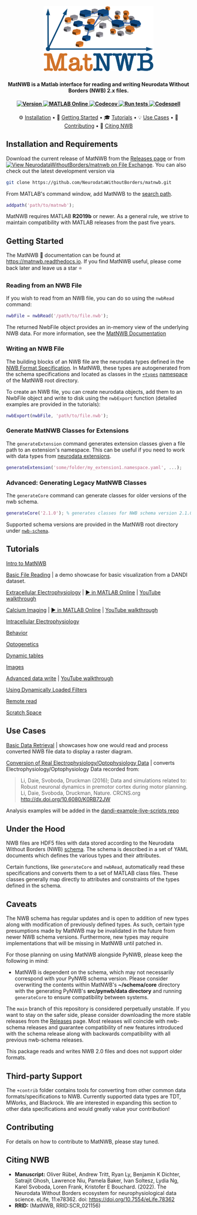 <h1 align="center">
  <br>
  <a href="https://github.com/NeurodataWithoutBorders/matnwb"><img src="logo/logo_matnwb.png" alt="MatNWB Logo" width="300"></a>
</h1>

<h4 align="center">MatNWB is a  Matlab interface for reading and writing Neurodata Without Borders (NWB) 2.x files.</h4>

<h4 align="center">
  <a href="https://github.com/NeurodataWithoutBorders/matnwb/releases/latest">
    <img src="https://img.shields.io/github/v/release/NeurodataWithoutBorders/matnwb?label=version" alt="Version">
  </a>
  <a href="https://matlab.mathworks.com/open/github/v1?repo=NeurodataWithoutBorders/matnwb&file=tutorials/basicUsage.mlx">
    <img src="https://www.mathworks.com/images/responsive/global/open-in-matlab-online.svg" alt="MATLAB Online">
  </a>
  <a href="https://codecov.io/gh/NeurodataWithoutBorders/matnwb" >  
    <img src="https://codecov.io/gh/NeurodataWithoutBorders/matnwb/graph/badge.svg?token=apA7F24NsO" alt="Codecov"/>    
  </a>
   <a href="https://github.com/NeurodataWithoutBorders/matnwb/actions/workflows/run_tests.yml?query=event%3Apush+branch%3Amain">
   <img src="https://github.com/NeurodataWithoutBorders/matnwb/actions/workflows/run_tests.yml/badge.svg?branch=main" alt="Run tests">
  </a>
   <a href="https://github.com/NeurodataWithoutBorders/matnwb/actions/workflows/run_codespell.yml?query=event%3Apush+branch%3Amain">
   <img src="https://github.com/NeurodataWithoutBorders/matnwb/actions/workflows/run_codespell.yml/badge.svg?branch=main" alt="Codespell">
  </a>
</h4>

<p align="center">
  ⚙️ <a href="#installation-and-requirements">Installation</a> •
  🚀 <a href="#getting-started">Getting Started</a> •
  🎓 <a href="#tutorials">Tutorials</a> •
  💡 <a href="#use-cases">Use Cases</a> •
  🤝 <a href="#contributing">Contributing</a> •
  📄 <a href="#citing-nwb">Citing NWB</a>
</p>


## Installation and Requirements
Download the current release of MatNWB from the [Releases page](https://github.com/NeurodataWithoutBorders/matnwb/releases) or from [![View NeurodataWithoutBorders/matnwb on File Exchange](https://www.mathworks.com/matlabcentral/images/matlab-file-exchange.svg)](https://www.mathworks.com/matlabcentral/fileexchange/67741-neurodatawithoutborders-matnwb). You can also check out the latest development version via 

```bash
git clone https://github.com/NeurodataWithoutBorders/matnwb.git
```
From MATLAB's command window, add MatNWB to the [search path](https://www.mathworks.com/help/matlab/matlab_env/what-is-the-matlab-search-path.html).
```matlab
addpath('path/to/matnwb');
```

MatNWB requires MATLAB **R2019b** or newer. As a general rule, we strive to maintain compatibility with MATLAB releases from the past five years.

## Getting Started
The MatNWB 📖 documentation can be found at https://matnwb.readthedocs.io. If you find MatNWB useful, please come back later and leave us a star ⭐

### Reading from an NWB File
If you wish to read from an NWB file, you can do so using the `nwbRead` command:
```matlab
nwbFile = nwbRead('/path/to/file.nwb');
```

The returned NwbFile object provides an in-memory view of the underlying NWB data. For more information, see the [MatNWB Documentation](https://matnwb.readthedocs.io/en/latest/pages/getting_started/file_read.html#reading-with-matnwb)

### Writing an NWB File
The building blocks of an NWB file are the neurodata types defined in the [NWB Format Specification](https://nwb-schema.readthedocs.io/en/latest/). In MatNWB, these types are autogenerated from the schema specifications and located as classes in the [`+types`](https://github.com/NeurodataWithoutBorders/matnwb/tree/main/%2Btypes) [namespace](https://www.mathworks.com/help/matlab/matlab_oop/scoping-classes-with-packages.html) of the MatNWB root directory. 

To create an NWB file, you can create neurodata objects, add them to an NwbFile object and write to disk using the `nwbExport` function (detailed examples are provided in the tutorials):
```matlab
nwbExport(nwbFile, 'path/to/file.nwb');
```

### Generate MatNWB Classes for Extensions
The `generateExtension` command generates extension classes given a file path to an extension's namespace. This can be useful if you need to work with data types from [neurodata extensions](https://nwb-extensions.github.io).

```matlab
generateExtension('some/folder/my_extension1.namespace.yaml', ...);
```

### Advanced: Generating Legacy MatNWB Classes
The `generateCore` command can generate classes for older versions of the nwb schema.

```matlab
generateCore('2.1.0'); % generates classes for NWB schema version 2.1.0
```

Supported schema versions are provided in the MatNWB root directory under [`nwb-schema`](https://github.com/NeurodataWithoutBorders/matnwb/tree/main/nwb-schema).


## Tutorials
[Intro to MatNWB](https://matnwb.readthedocs.io/en/latest/pages/tutorials/intro.html)

[Basic File Reading](https://matnwb.readthedocs.io/en/latest/pages/tutorials/read_demo.html) | a demo showcase for basic visualization from a DANDI dataset.

[Extracellular Electrophysiology](https://matnwb.readthedocs.io/en/latest/pages/tutorials/ecephys.html) | 
[▶️ in MATLAB Online](https://matlab.mathworks.com/open/github/v1?repo=NeurodataWithoutBorders/matnwb&file=tutorials/ecephys.mlx) | 
[YouTube walkthrough](https://www.youtube.com/watch?v=W8t4_quIl1k&ab_channel=NeurodataWithoutBorders)

[Calcium Imaging](https://matnwb.readthedocs.io/en/latest/pages/tutorials/ophys.html) | 
<a href="https://matlab.mathworks.com/open/github/v1?repo=NeurodataWithoutBorders/matnwb&file=tutorials/ophys.mlx" target="_blank">▶️ in MATLAB Online</a> | 
[YouTube walkthrough](https://www.youtube.com/watch?v=OBidHdocnTc&ab_channel=NeurodataWithoutBorders)

[Intracellular Electrophysiology](https://matnwb.readthedocs.io/en/latest/pages/tutorials/icephys.html)

[Behavior](https://matnwb.readthedocs.io/en/latest/pages/tutorials/behavior.html)

[Optogenetics](https://matnwb.readthedocs.io/en/latest/pages/tutorials/ogen.html)

[Dynamic tables](https://matnwb.readthedocs.io/en/latest/pages/tutorials/dynamic_tables.html)

[Images](https://matnwb.readthedocs.io/en/latest/pages/tutorials/images.html)

[Advanced data write](https://matnwb.readthedocs.io/en/latest/pages/tutorials/dataPipe.html)  | [YouTube walkthrough](https://www.youtube.com/watch?v=PIE_F4iVv98&ab_channel=NeurodataWithoutBorders)

[Using Dynamically Loaded Filters](https://matnwb.readthedocs.io/en/latest/pages/tutorials/dynamically_loaded_filters.html)

[Remote read](https://matnwb.readthedocs.io/en/latest/pages/tutorials/remote_read.html)

[Scratch Space](https://matnwb.readthedocs.io/en/latest/pages/tutorials/scratch.html)


## Use Cases
[Basic Data Retrieval](https://matnwb.readthedocs.io/en/latest/pages/tutorials/basicUsage.html)
| showcases how one would read and process converted NWB file data to display a raster diagram.

[Conversion of Real Electrophysiology/Optophysiology Data](https://matnwb.readthedocs.io/en/latest/pages/tutorials/convertTrials.html)
| converts Electrophysiology/Optophysiology Data recorded from:
>Li, Daie, Svoboda, Druckman (2016); Data and simulations related to: Robust neuronal dynamics in premotor cortex during motor planning. Li, Daie, Svoboda, Druckman, Nature. CRCNS.org
http://dx.doi.org/10.6080/K0RB72JW

Analysis examples will be added in the [dandi-example-live-scripts repo](https://github.com/NeurodataWithoutBorders/dandi-example-live-scripts)


## Under the Hood
NWB files are HDF5 files with data stored according to the Neurodata Without Borders (NWB) [schema](https://github.com/NeurodataWithoutBorders/nwb-schema/tree/dev/core). The schema is described in a set of YAML documents which defines the various types and their attributes.

Certain functions, like `generateCore` and `nwbRead`, automatically read these specifications and converts them to a set of MATLAB class files. These classes generally map directly to attributes and constraints of the types defined in the schema.


## Caveats
The NWB schema has regular updates and is open to addition of new types along with modification of previously defined types. As such, certain type presumptions made by MatNWB may be invalidated in the future from newer NWB schema versions. Furthermore, new types may require implementations that will be missing in MatNWB until patched in.

For those planning on using MatNWB alongside PyNWB, please keep the following in mind:
 - MatNWB is dependent on the schema, which may not necessarily correspond with your PyNWB schema version. Please consider overwriting the contents within MatNWB's **~/schema/core** directory with the generating PyNWB's **src/pynwb/data directory** and running `generateCore` to ensure compatibility between systems.
 
The `main` branch of this repository is considered perpetually unstable. If you want to stay on the safer side, please consider downloading the more stable releases from the [Releases](https://github.com/NeurodataWithoutBorders/matnwb/releases) page. Most releases will coincide with nwb-schema releases and guarantee compatibility of new features introduced with the schema release along with backwards compatibility with all previous nwb-schema releases.

This package reads and writes NWB 2.0 files and does not support older formats.


## Third-party Support
The `+contrib` folder contains tools for converting from other common data formats/specifications to NWB. Currently supported data types are TDT, MWorks, and Blackrock. We are interested in expanding this section to other data specifications and would greatly value your contribution!

## Contributing
For details on how to contribute to MatNWB, please stay tuned.

## Citing NWB
* **Manuscript:** Oliver Rübel, Andrew Tritt, Ryan Ly, Benjamin K Dichter, Satrajit Ghosh, Lawrence Niu, Pamela Baker, Ivan Soltesz, Lydia Ng, Karel Svoboda, Loren Frank, Kristofer E Bouchard. (2022). The Neurodata Without Borders ecosystem for neurophysiological data science. eLife, 11:e78362. doi: https://doi.org/10.7554/eLife.78362
* **RRID:** (MatNWB, RRID:SCR_021156)

